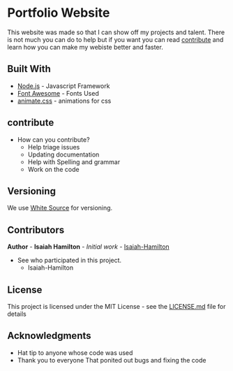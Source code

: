 # Portfolio Website

This website was made so that I can show off my projects and talent. There is not much you can do to help but if you want you can read [contribute](##contribute) and learn how you can make my webiste better and faster.

## Built With

* [Node.js](https://github.com/nodejs/node) - Javascript Framework
* [Font Awesome](https://fontawesome.com/) - Fonts Used
* [animate.css](https://github.com/animate-css/animate.css) - animations for css

## contribute

- How can you contribute?
  - Help triage issues
  - Updating documentation
  - Help with Spelling and grammar
  - Work on the code

## Versioning

We use [White Source](.whitesource) for versioning.

## Contributors

**Author** - **Isaiah Hamilton** - *Initial work* - [Isaiah-Hamilton](https://github.com/Isaiah-Hamilton)

- See who participated in this project.
  - Isaiah-Hamilton

## License

This project is licensed under the MIT License - see the [LICENSE.md](LICENSE.md) file for details

## Acknowledgments

* Hat tip to anyone whose code was used
* Thank you to everyone That ponited out bugs and fixing the code
